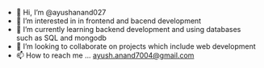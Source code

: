- 👋 Hi, I’m @ayushanand027
- 👀 I’m interested in in frontend and bacend development 
- 🌱 I’m currently learning backend development and using databases such as SQL and mongodb
- 💞️ I’m looking to collaborate on projects which include web development
- 📫 How to reach me ... ayush.anand7004@gmail.com

<!---
ayushanand027/ayushanand027 is a ✨ special ✨ repository because its `README.md` (this file) appears on your GitHub profile.
You can click the Preview link to take a look at your changes.
--->
